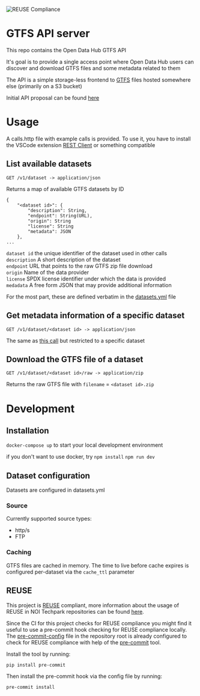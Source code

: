 <!--
SPDX-FileCopyrightText: NOI Techpark <digital@noi.bz.it>

SPDX-License-Identifier: CC0-1.0
-->
![REUSE Compliance](https://github.com/noi-techpark/com.opendatahub.api.gtfs/actions/workflows/reuse.yml/badge.svg)

# GTFS API server

This repo contains the Open Data Hub GTFS API

It's goal is to provide a single access point where Open Data Hub users can discover and download GTFS files and some metadata related to them

The API is a simple storage-less frontend to [GTFS](https://gtfs.org/) files hosted somewhere else (primarily on a S3 bucket)

Initial API proposal can be found [here](https://github.com/noi-techpark/it.bz.opendatahub.api.mobility-ninja/discussions/34)

# Usage
A calls.http file with example calls is provided. To use it, you have to install the VSCode extension [REST Client](https://marketplace.visualstudio.com/items?itemName=humao.rest-client) or something compatible

## List available datasets
```
GET /v1/dataset -> application/json  
```  

Returns a map of available GTFS datasets by ID
```
{
    "<dataset id>": {
        "description": String,
        "endpoint": String(URL),
        "origin": String
        "license": String
        "metadata": JSON
    },
...
```
`dataset id` the unique identifier of the dataset used in other calls  
`description` A short description of the dataset  
`endpoint` URL that points to the raw GTFS zip file download  
`origin` Name of the data provider  
`license` SPDX license identifier under which the data is provided  
`medadata` A free form JSON that may provide additional information

For the most part, these are defined verbatim in the [datasets.yml](datasets.yml) file 

## Get metadata information of a specific dataset
```
GET /v1/dataset/<dataset id> -> application/json  
```  

The same as [this call](#list-available-datasets) but restricted to a specific dataset

## Download the GTFS file of a dataset
```
GET /v1/dataset/<dataset id>/raw -> application/zip
```  

Returns the raw GTFS file with `filename` = `<dataset id>.zip`

# Development
## Installation
`docker-compose up` to start your local development environment

if you don't want to use docker, try
`npm install`
`npm run dev`

## Dataset configuration
Datasets are configured in datasets.yml

### Source
Currently supported source types:
 - http/s
 - FTP

### Caching
GTFS files are cached in memory. The time to live before cache expires is configured per-dataset via the `cache_ttl` parameter

## REUSE

This project is [REUSE](https://reuse.software) compliant, more information about the usage of REUSE in NOI Techpark repositories can be found [here](https://github.com/noi-techpark/odh-docs/wiki/Guidelines-for-developers-and-licenses#guidelines-for-contributors-and-new-developers).

Since the CI for this project checks for REUSE compliance you might find it useful to use a pre-commit hook checking for REUSE compliance locally. The [pre-commit-config](.pre-commit-config.yaml) file in the repository root is already configured to check for REUSE compliance with help of the [pre-commit](https://pre-commit.com) tool.

Install the tool by running:
```bash
pip install pre-commit
```
Then install the pre-commit hook via the config file by running:
```bash
pre-commit install
```